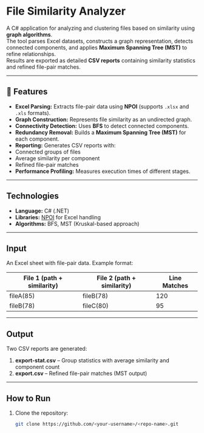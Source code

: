 # File Similarity Analyzer

A C# application for analyzing and clustering files based on similarity using **graph algorithms**.  
The tool parses Excel datasets, constructs a graph representation, detects connected components, and applies **Maximum Spanning Tree (MST)** to refine relationships.  
Results are exported as detailed **CSV reports** containing similarity statistics and refined file-pair matches.

---

## 🚀 Features
-  **Excel Parsing:** Extracts file-pair data using **NPOI** (supports `.xlsx` and `.xls` formats).  
-  **Graph Construction:** Represents file similarity as an undirected graph.  
-  **Connectivity Detection:** Uses **BFS** to detect connected components.  
-  **Redundancy Removal:** Builds a **Maximum Spanning Tree (MST)** for each component.  
-  **Reporting:** Generates CSV reports with:
  - Connected groups of files  
  - Average similarity per component  
  - Refined file-pair matches  
-  **Performance Profiling:** Measures execution times of different stages.

---

##  Technologies
- **Language:** C# (.NET)  
- **Libraries:** [NPOI](https://github.com/nissl-lab/npoi) for Excel handling  
- **Algorithms:** BFS, MST (Kruskal-based approach)

---

##  Input
An Excel sheet with file-pair data. Example format:

| File 1 (path + similarity) | File 2 (path + similarity) | Line Matches |
|-----------------------------|-----------------------------|--------------|
| fileA(85)                   | fileB(78)                   | 120          |
| fileB(78)                   | fileC(80)                   | 95           |

---

## Output
Two CSV reports are generated:
1. **export-stat.csv** – Group statistics with average similarity and component count  
2. **export.csv** – Refined file-pair matches (MST output)  

---

## How to Run
1. Clone the repository:
   ```bash
   git clone https://github.com/<your-username>/<repo-name>.git
